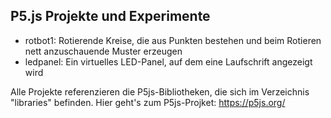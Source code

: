## P5.js Projekte und Experimente

- rotbot1:  Rotierende Kreise, die aus Punkten bestehen und beim Rotieren nett anzuschauende Muster erzeugen
- ledpanel: Ein virtuelles LED-Panel, auf dem eine Laufschrift angezeigt wird

Alle Projekte referenzieren die P5js-Bibliotheken, die sich im Verzeichnis "libraries" befinden.
Hier geht's zum P5js-Projket: https://p5js.org/
